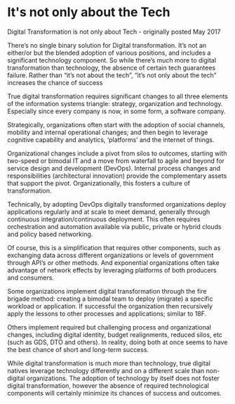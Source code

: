 # It's not only about the Tech
Digital Transformation is not only about Tech - originally posted May 2017

There’s no single binary solution for Digital transformation.  It’s not an either/or but the blended adoption of various positions, and includes a significant technology component.  So while there’s much more to digital transformation than technology, the absence of certain tech guarantees failure.  Rather than “it’s not about the tech”, “it’s not only about the tech” increases the chance of success

True digital transformation requires significant changes to all three elements of the information systems triangle: strategy, organization and technology. Especially since every company is now, in some form,  a software company.
 
Strategically, organizations often start with the adoption of social channels, mobility and internal operational changes; and then begin to leverage cognitive capability and analytics, ‘platforms’ and the internet of things.
     
Organizational changes include a pivot from silos to outcomes, starting with two-speed or bimodal IT and a move from waterfall to agile  and beyond for service design and development (DevOps).   Internal process changes and responsibilities (architectural innovation) provide the complementary assets that support the pivot.  Organizationally, this fosters a culture of transformation.
 
Technically, by adopting DevOps digitally transformed organizations deploy applications regularly and at scale to meet demand, generally through continuous integration/continuous deployment.  This often requires orchestration and automation available via public, private or hybrid clouds and policy based networking.

Of course, this is a simplification that requires other components, such as exchanging data across different organizations or levels of government through API’s or other methods.  And exponential organizations often take advantage of network effects by leveraging platforms of both producers and consumers.
 
Some organizations implement digital transformation through the fire brigade method: creating a bimodal team to deploy (migrate) a specific workload or application.  If successful the organization then recursively apply the lessons to other processes and applications; similar to 18F.
 
Others implement required but challenging process and organizational changes, including digital identity, budget realignments, reduced silos, etc (such as GDS, DTO and others).  In reality, doing both at once seems to have the best chance of short and long-term success.
 
While digital transformation is much more than technology, true digital natives leverage technology differently and on a different scale than non-digital organizations.  The adoption of technology by itself does not foster digital transformation, however the absence of required technological components will certainly minimize its chances of success and outcomes.

